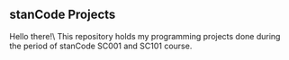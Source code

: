 ## stanCode Projects
Hello there!\ 
This repository holds my programming projects done during the period of stanCode SC001 and SC101 course.
